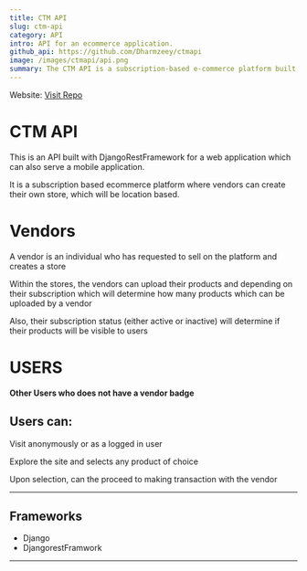 ```yaml
---
title: CTM API
slug: ctm-api
category: API
intro: API for an ecommerce application.
github_api: https://github.com/Dharmzeey/ctmapi
image: /images/ctmapi/api.png
summary: The CTM API is a subscription-based e-commerce platform built using Django and Django Rest Framework. It is designed to support both web and mobile applications. The platform allows vendors to create location-based stores where they can upload and sell products. The number of products a vendor can upload and their visibility to users depends on the vendor's subscription status, which can be active or inactive, and also differing plans. For regular users who are not vendors, the platform offers the ability to explore the site either anonymously or as logged-in users. They can browse products, select items of interest, and proceed with transactions directly with vendors.
---
```



Website: [Visit Repo](https://github.com/Dharmzeey/ctmapi)


# CTM API

This is an API built with  DjangoRestFramework for a web application which can also serve a mobile application.

It is a subscription based ecommerce platform where vendors can create their own store, which will be location based.

# Vendors

A vendor is an individual who has requested to sell on the platform and creates a store

Within the stores, the vendors can upload their products and depending on their subscription which will determine how many products which can be uploaded by a vendor

Also, their subscription status (either active or inactive) will determine if their products will be visible to users


# USERS

**Other Users who does not have a vendor badge**
## Users can:
Visit anonymously or as a logged in user

Explore the site and selects any product of choice

Upon selection, can the proceed to making transaction with the vendor

***
## Frameworks
* Django
* DjangorestFramwork
***
